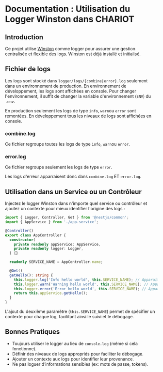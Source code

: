 # Documentation : Utilisation du Logger Winston dans CHARIOT

## Introduction

Ce projet utilise [Winston](https://github.com/winstonjs/winston) comme logger pour assurer une gestion centralisée et flexible des logs. Winston est déjà installé et initialisé.

## Fichier de logs

Les logs sont stocké dans `logger/logs/{combine|error}.log` seulement dans un environnement de production. En environnement de développement, les logs sont affichées en console. Pour changer l'environnement, il suffit de changer la variable d'environnement (`ENV`) du `.env`.

En production seulement les logs de type `info`, `warn`ou `error` sont remontées. En développement tous les niveaux de logs sont affichées en console.

### combine.log

Ce fichier regroupe toutes les logs de type `info`, `warn`ou `error`.

### error.log

Ce fichier regroupe seulement les logs de type `error`.

Les logs d'erreur apparraisent donc dans `combine.log` ET `error.log`.

## Utilisation dans un Service ou un Contrôleur

Injectez le logger Winston dans n'importe quel service ou contrôleur et ajoutez un contexte pour mieux identifier l'origine des logs :

```typescript
import { Logger, Controller, Get } from '@nestjs/common';
import { AppService } from './app.service';

@Controller()
export class AppController {
  constructor(
    private readonly appService: AppService,
    private readonly logger: Logger,
  ) {}

  readonly SERVICE_NAME = AppController.name;

  @Get()
  getHello(): string {
    this.logger.log('Info hello world', this.SERVICE_NAME); // Apparait comme info dans combine.log
    this.logger.warn('Warning hello world', this.SERVICE_NAME); // Apparait comme warn dans combine.log
    this.logger.error('Error hello world', this.SERVICE_NAME); // Apparait comme error dans combine.log et error.log
    return this.appService.getHello();
  }
}
```

L'ajout du deuxième paramètre (`this.SERVICE_NAME`) permet de spécifier un contexte pour chaque log, facilitant ainsi le suivi et le débogage.

## Bonnes Pratiques

- Toujours utiliser le logger au lieu de `console.log` (même si cela fonctionne).
- Définir des niveaux de logs appropriés pour faciliter le débogage.
- Ajouter un contexte aux logs pour identifier leur provenance.
- Ne pas loguer d’informations sensibles (ex: mots de passe, tokens).
